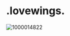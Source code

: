 # .lovewings.

![1000014822](https://github.com/user-attachments/assets/517151f2-c8c3-43ee-b646-434d2c3a3110)
